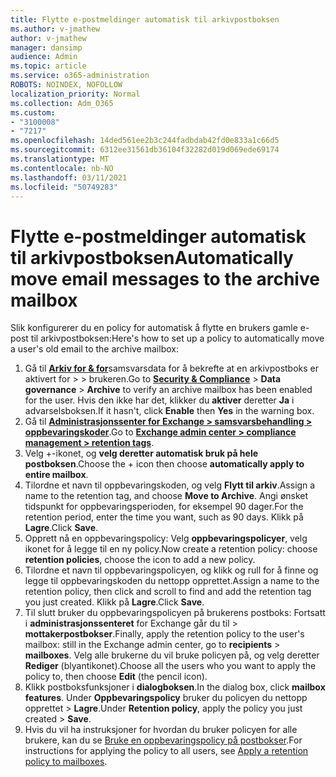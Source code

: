 ```yaml
---
title: Flytte e-postmeldinger automatisk til arkivpostboksen
ms.author: v-jmathew
author: v-jmathew
manager: dansimp
audience: Admin
ms.topic: article
ms.service: o365-administration
ROBOTS: NOINDEX, NOFOLLOW
localization_priority: Normal
ms.collection: Adm_O365
ms.custom:
- "3100008"
- "7217"
ms.openlocfilehash: 14ded561ee2b3c244fadbdab42fd0e833a1c66d5
ms.sourcegitcommit: 6312ee31561db36104f32282d019d069ede69174
ms.translationtype: MT
ms.contentlocale: nb-NO
ms.lasthandoff: 03/11/2021
ms.locfileid: "50749283"
---
```

# <a name="automatically-move-email-messages-to-the-archive-mailbox"></a><span data-ttu-id="e9bd1-102">Flytte e-postmeldinger automatisk til arkivpostboksen</span><span class="sxs-lookup"><span data-stu-id="e9bd1-102">Automatically move email messages to the archive mailbox</span></span>

<span data-ttu-id="e9bd1-103">Slik konfigurerer du en policy for automatisk å flytte en brukers gamle e-post til arkivpostboksen:</span><span class="sxs-lookup"><span data-stu-id="e9bd1-103">Here's how to set up a policy to automatically move a user's old email to the archive mailbox:</span></span>

1. <span data-ttu-id="e9bd1-104">Gå til [**Arkiv for & for**](https://go.microsoft.com/fwlink/p/?linkid=2077143)samsvarsdata for å bekrefte at en arkivpostboks er aktivert for  >    >   brukeren.</span><span class="sxs-lookup"><span data-stu-id="e9bd1-104">Go to [**Security & Compliance**](https://go.microsoft.com/fwlink/p/?linkid=2077143) > **Data governance** > **Archive** to verify an archive mailbox has been enabled for the user.</span></span> <span data-ttu-id="e9bd1-105">Hvis den ikke har det, klikker du **aktiver** deretter **Ja** i advarselsboksen.</span><span class="sxs-lookup"><span data-stu-id="e9bd1-105">If it hasn't, click **Enable** then **Yes** in the warning box.</span></span>
2. <span data-ttu-id="e9bd1-106">Gå til [**Administrasjonssenter for Exchange > samsvarsbehandling > oppbevaringskoder**](https://go.microsoft.com/fwlink/?linkid=2059104).</span><span class="sxs-lookup"><span data-stu-id="e9bd1-106">Go to [**Exchange admin center > compliance management > retention tags**](https://go.microsoft.com/fwlink/?linkid=2059104).</span></span>
3. <span data-ttu-id="e9bd1-107">Velg +-ikonet, og **velg deretter automatisk bruk på hele postboksen**.</span><span class="sxs-lookup"><span data-stu-id="e9bd1-107">Choose the + icon then choose **automatically apply to entire mailbox**.</span></span>
4. <span data-ttu-id="e9bd1-108">Tilordne et navn til oppbevaringskoden, og velg **Flytt til arkiv**.</span><span class="sxs-lookup"><span data-stu-id="e9bd1-108">Assign a name to the retention tag, and choose **Move to Archive**.</span></span> <span data-ttu-id="e9bd1-109">Angi ønsket tidspunkt for oppbevaringsperioden, for eksempel 90 dager.</span><span class="sxs-lookup"><span data-stu-id="e9bd1-109">For the retention period, enter the time you want, such as 90 days.</span></span> <span data-ttu-id="e9bd1-110">Klikk på **Lagre**.</span><span class="sxs-lookup"><span data-stu-id="e9bd1-110">Click **Save**.</span></span>
5. <span data-ttu-id="e9bd1-111">Opprett nå en oppbevaringspolicy: Velg **oppbevaringspolicyer**, velg ikonet for å legge til en ny policy.</span><span class="sxs-lookup"><span data-stu-id="e9bd1-111">Now create a retention policy: choose **retention policies**, choose the icon to add a new policy.</span></span>
6. <span data-ttu-id="e9bd1-112">Tilordne et navn til oppbevaringspolicyen, og klikk og rull for å finne og legge til oppbevaringskoden du nettopp opprettet.</span><span class="sxs-lookup"><span data-stu-id="e9bd1-112">Assign a name to the retention policy, then click and scroll to find and add the retention tag you just created.</span></span> <span data-ttu-id="e9bd1-113">Klikk på **Lagre**.</span><span class="sxs-lookup"><span data-stu-id="e9bd1-113">Click **Save**.</span></span>
7. <span data-ttu-id="e9bd1-114">Til slutt bruker du oppbevaringspolicyen på brukerens postboks: Fortsatt i **administrasjonssenteret** for Exchange går du til  >  **mottakerpostbokser**.</span><span class="sxs-lookup"><span data-stu-id="e9bd1-114">Finally, apply the retention policy to the user's mailbox: still in the Exchange admin center, go to **recipients** > **mailboxes**.</span></span> <span data-ttu-id="e9bd1-115">Velg alle brukerne du vil bruke policyen på, og velg deretter **Rediger** (blyantikonet).</span><span class="sxs-lookup"><span data-stu-id="e9bd1-115">Choose all the users who you want to apply the policy to, then choose **Edit** (the pencil icon).</span></span>
8. <span data-ttu-id="e9bd1-116">Klikk postboksfunksjoner i **dialogboksen**.</span><span class="sxs-lookup"><span data-stu-id="e9bd1-116">In the dialog box, click **mailbox features**.</span></span> <span data-ttu-id="e9bd1-117">Under **Oppbevaringspolicy** bruker du policyen du nettopp opprettet > **Lagre**.</span><span class="sxs-lookup"><span data-stu-id="e9bd1-117">Under **Retention policy**, apply the policy you just created > **Save**.</span></span>
9. <span data-ttu-id="e9bd1-118">Hvis du vil ha instruksjoner for hvordan du bruker policyen for alle brukere, kan du se [Bruke en oppbevaringspolicy på postbokser](https://docs.microsoft.com/exchange/security-and-compliance/messaging-records-management/apply-retention-policy).</span><span class="sxs-lookup"><span data-stu-id="e9bd1-118">For instructions for applying the policy to all users, see [Apply a retention policy to mailboxes](https://docs.microsoft.com/exchange/security-and-compliance/messaging-records-management/apply-retention-policy).</span></span>
